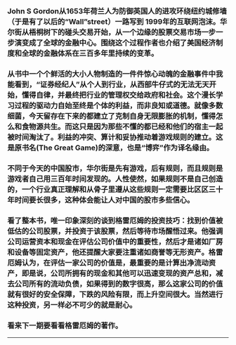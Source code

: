 <!-- 
.. link: 
.. description: 
.. tags: 读书
.. date: 2016/06/29 15:27:07
.. title: 伟大的博弈（The Great Game: The Emergence of Wall Street as a World Power）
.. slug: the-great-game-the-emergence-of-wall-street-as-a-world-power
-->


### John S Gordon从1653年荷兰人为防御英国人的进攻环绕纽约城修墙（于是有了以后的“Wall”street）一路写到 1999年的互联网泡沫。华尔街从梧桐树下的碰头交易开始，从一个边缘的股票交易市场一步一步演变成了全球的金融中心。围绕这个过程作者也介绍了美国经济制度和全球的金融体系在三百多年里持续的变革。

### 从书中一个个鲜活的大小人物制造的一件件惊心动魄的金融事件中我能看到，“证券经纪人”从个人到行业，从西部牛仔式的无法无天开始，懂得自律，并最终把行业的管理权交给政府和社会。这个漫长学习过程的驱动力自始至终是个体的利益，而非良知或道德。就像多数细菌，今天留存在下来的都建立了克制自身无限膨胀的机制，懂得怎么和食物源共生。而这只是因为那些不懂的都已经和他们的宿主一起被时间淘汰了。利益的冲突、算计和妥协推动着游戏规则的建立。这是原书名(The Great Game)的深意，也是“博弈”作为译名缘由。

### 不同于今天的中国股市，华尔街是先有游戏，后有规则，而且规则是游戏者自己用三百年时间发现的。人性使然，如果规则不是自己创造的，一个行业真正理解和从骨子里遵从这些规则一定需要比区区三十年时间要长很多，这种体会能让人对中国的股市多些信心。

### 看了整本书，唯一印象深刻的谈到格雷厄姆的投资技巧：找到价值被低估的公司股票，并投资于该股票，然后等待市场醒悟过来。他强调公司运营资本和现金在评估公司价值中的重要性，然后才是诸如厂房和设备等固定资产，他还提醒大家要注重诸如商誉等无形资产。格雷厄姆认为，在评估一家公司的价值是，最重要的是计算出净流动资产，即是说，公司所拥有的现金和其他可以迅速变现的资产总和，减去公司所有的流动负债，如果得到的数字很高，那么这家公司的价值就有很好的安全保障，下跌的风险有限，而上升空间很大。当然进行这种投资，另一样必不可少的就是耐心。

### 看来下一期要看看格雷厄姆的著作。


 * * *
